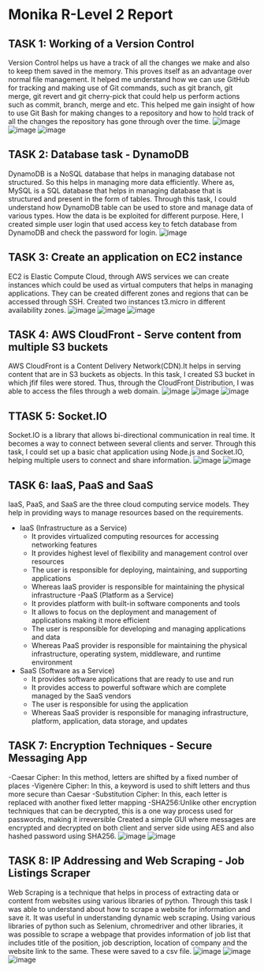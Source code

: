 # Monika R-Level 2 Report 
## TASK 1: Working of a Version Control
Version Control helps us have a track of all the changes we make and also to keep them saved in the memory. This proves itself as an advantage over normal file management. It helped me understand how we can use GitHub for tracking and making use of Git commands, such as git branch, git merge, git revert and git cherry-pick that could help us perform actions such as commit, branch, merge and etc.
This helped me gain insight of how to use Git Bash for making changes to a repository and how to hold track of all the changes the repository has gone through over the time.
![image](https://raw.githubusercontent.com/MonikaRGowda/clcylevel2/refs/heads/main/WhatsApp%20Image%202025-03-28%20at%2020.18.38%20(1).jpeg)
![image](https://raw.githubusercontent.com/MonikaRGowda/clcylevel2/refs/heads/main/WhatsApp%20Image%202025-03-28%20at%2020.18.38.jpeg)
![image](https://raw.githubusercontent.com/MonikaRGowda/clcylevel2/refs/heads/main/WhatsApp%20Image%202025-03-28%20at%2020.18.37%20(1).jpeg)


## TASK 2: Database task - DynamoDB
DynamoDB is a NoSQL database that helps in managing database not structured. So this helps in managing more data efficiently. Where as, MySQL is a SQL database that helps in managing database that is structured and present in the form of tables.
Through this task, I could understand how DynamoDB table can be used to store and manage data of various types. How the data is be exploited for different purpose. Here, I created simple user login that used access key to fetch database from DynamoDB and check the password for login.
![image](https://raw.githubusercontent.com/MonikaRGowda/clcylevel2/refs/heads/main/WhatsApp%20Image%202025-05-01%20at%2023.11.51.jpeg)


## TASK 3: Create an application on EC2 instance
EC2 is Elastic Compute Cloud, through AWS services we can create instances which  could be used as virtual computers that helps in managing applications. They can be created different zones and regions that can be accessed through SSH.
Created two instances t3.micro in different availability zones.
![image](https://raw.githubusercontent.com/MonikaRGowda/clcylevel2/refs/heads/main/WhatsApp%20Image%202025-05-07%20at%2017.42.25.jpeg)
![image](https://raw.githubusercontent.com/MonikaRGowda/clcylevel2/refs/heads/main/WhatsApp%20Image%202025-05-07%20at%2017.41.59.jpeg)
![image](https://raw.githubusercontent.com/MonikaRGowda/clcylevel2/refs/heads/main/WhatsApp%20Image%202025-05-07%20at%2017.42.10.jpeg)


## TASK 4: AWS CloudFront - Serve content from multiple S3 buckets
AWS CloudFront is a Content Delivery Network(CDN).It helps in serving content that are in S3 buckets as objects.
In this task, I created S3 bucket in which jfif files were stored. Thus, through the CloudFront Distribution, I was able to access the files through a web domain.
![image](https://raw.githubusercontent.com/MonikaRGowda/clcylevel2/refs/heads/main/WhatsApp%20Image%202025-05-04%20at%2017.19.35.jpeg)
![image](https://raw.githubusercontent.com/MonikaRGowda/clcylevel2/refs/heads/main/WhatsApp%20Image%202025-05-04%20at%2017.19.35%20(1).jpeg)
![image](https://raw.githubusercontent.com/MonikaRGowda/clcylevel2/refs/heads/main/WhatsApp%20Image%202025-05-04%20at%2017.19.34.jpeg)


## TTASK 5: Socket.IO
Socket.IO is a library that allows bi-directional communication in real time. It becomes a way to connect between several clients and server.
Through this task, I could set up a basic chat application using Node.js and Socket.IO, helping multiple users to connect and share information.
![image](https://raw.githubusercontent.com/MonikaRGowda/clcylevel2/refs/heads/main/WhatsApp%20Image%202025-05-07%20at%2019.40.48.jpeg)
![image](https://raw.githubusercontent.com/MonikaRGowda/clcylevel2/refs/heads/main/WhatsApp%20Image%202025-05-07%20at%2019.40.49.jpeg)


## TASK 6: IaaS, PaaS and SaaS
IaaS, PaaS, and SaaS are the three cloud computing service models. They help in providing ways to manage resources based on the requirements.
- IaaS (Infrastructure as a Service)
  - It provides virtualized computing resources for accessing networking features
  - It provides highest level of flexibility and management control over resources
  - The user is responsible for deploying, maintaining, and supporting  applications
  - Whereas IaaS provider is responsible for maintaining the physical infrastructure
-PaaS (Platform as a Service)
  - It provides platform with built-in software components and tools
  - It allows to focus on the deployment and management of applications making it more efficient
  - The user is responsible for developing and managing applications and data
  - Whereas PaaS provider is responsible for maintaining the physical infrastructure, operating system, middleware, and runtime environment
- SaaS (Software as a Service)
  - It provides software applications that are ready to use and run
  - It provides access to powerful software which are complete managed by the SaaS vendors
  - The user is responsible for using the application
  - Whereas SaaS provider is responsible for managing infrastructure, platform, 
 application, data storage, and updates
 

## TASK 7: Encryption Techniques - Secure Messaging App
-Caesar Cipher: In this method, letters are shifted by a fixed number of places
-Vigenère Cipher: In this, a keyword is used to shift letters and thus more secure than Caesar
-Substitution Cipher: In this, each letter is replaced with another fixed letter mapping
-SHA256:Unlike other encryption techniques that can be decrypted, this is a one way process used for passwords, making it irreversible
Created a simple GUI where messages are encrypted and decrypted on both client and server side using AES and also hashed password using SHA256.
![image](https://raw.githubusercontent.com/MonikaRGowda/clcylevel2/refs/heads/main/WhatsApp%20Image%202025-05-01%20at%2015.19.58%20(1).jpeg)
![image](https://raw.githubusercontent.com/MonikaRGowda/clcylevel2/refs/heads/main/WhatsApp%20Image%202025-05-01%20at%2015.19.59.jpeg)

## TASK 8: IP Addressing and Web Scraping - Job Listings Scraper
Web Scraping is a technique that helps in process of extracting data or content from websites using various libraries of python. Through this task I was able to understand about how to scrape a website for information and save it. It was useful in understanding dynamic web scraping.
Using various libraries of python such as Selenium, chromedriver and other libraries, it was possible to scrape a webpage that provides information of job list that includes title of the position, job description, location of company and the website link to the same. These were saved to a csv file.
![image](https://raw.githubusercontent.com/MonikaRGowda/clcylevel2/refs/heads/main/WhatsApp%20Image%202025-03-28%20at%2020.18.36%20(1).jpeg)
![image](https://raw.githubusercontent.com/MonikaRGowda/clcylevel2/refs/heads/main/WhatsApp%20Image%202025-03-28%20at%2020.18.37.jpeg)
![image](https://raw.githubusercontent.com/MonikaRGowda/clcylevel2/refs/heads/main/WhatsApp%20Image%202025-03-28%20at%2020.18.36.jpeg)
